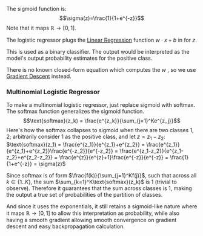 The sigmoid function is: 
$$\sigma(z)=\frac{1}{1+e^{-z}}$$
Note that it maps $\mathbb{R} \rightarrow [0,1]$.

The logistic regressor plugs the [Linear Regression](Algorithms/Models/Supervised/General/Linear%20Regression.md) function $w \cdot x + b$ in for $z$.

This is used as a binary classifier. The output would be interpreted as the model's output probability estimates for the positive class.

There is no known closed-form equation which computes the $w$ , so we use [Gradient Descent](Algorithms/Training/Iterative%20Optimization%20Techniques/Gradient%20Descent.md) instead.



### Multinomial Logistic Regressor

To make a multinomial logistic regressor, just replace sigmoid with softmax.
The softmax function generalizes the sigmoid function.
$$\text{softmax}(z_k) = \frac{e^{z_k}}{\sum_{j=1}^Ke^{z_j}}$$
Here's how the softmax collapses to sigmoid when there are two classes $1,2$; arbitrarily consider $1$ as the positive class, and let $z=z_1-z_2$:
$\text{softmax}(z_1) = \frac{e^{z_1}}{e^{z_1}+e^{z_2}} = \frac{e^{z_1}}{e^{z_1}+e^{z_2}}\frac{e^{-z_2}}{e^{-z_2}} = \frac{e^{z_1-z_2}}{e^{z_1-z_2}+e^{z_2-z_2}} = \frac{e^{z}}{e^{z}+1}\frac{e^{-z}}{e^{-z}} = \frac{1}{1+e^{-z}} = \sigma(z)$

Since softmax is of form $\frac{f(k)}{\sum_{j=1}^Kf(j)}$, such that across all $k \in \{1..K\}$, the sum $\sum_{k=1}^K\text{softmax}(z_k)$ is 1 (trivial to observe). Therefore it guarantees that the sum across classes is 1, making the output a true set of probabilities of the partition of classes.

And since it uses the exponentials, it still retains a sigmoid-like nature where it maps $\mathbb{R} \rightarrow [0,1]$ to allow this interpretation as probability, while also having a smooth gradient allowing smooth convergence on gradient descent and easy backpropagation calculation. 